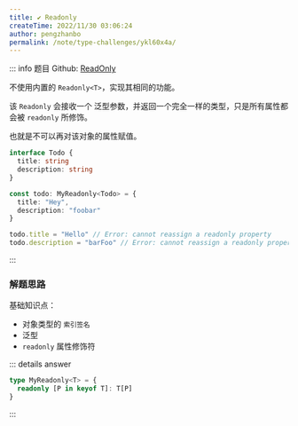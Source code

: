```yaml
---
title: ✔️ Readonly
createTime: 2022/11/30 03:06:24
author: pengzhanbo
permalink: /note/type-challenges/ykl60x4a/
---
```


::: info 题目
Github: [ReadOnly](https://github.com/type-challenges/type-challenges/blob/main/questions/00007-easy-readonly/)

不使用内置的 `Readonly<T>`，实现其相同的功能。

该 `Readonly` 会接收一个 泛型参数，并返回一个完全一样的类型，只是所有属性都会被 `readonly` 所修饰。

也就是不可以再对该对象的属性赋值。
```ts
interface Todo {
  title: string
  description: string
}

const todo: MyReadonly<Todo> = {
  title: "Hey",
  description: "foobar"
}

todo.title = "Hello" // Error: cannot reassign a readonly property
todo.description = "barFoo" // Error: cannot reassign a readonly property
```
:::

### 解题思路

基础知识点：

- 对象类型的 `索引签名`
- 泛型
- `readonly` 属性修饰符

::: details answer
```ts
type MyReadonly<T> = {
  readonly [P in keyof T]: T[P]
}
```
:::
